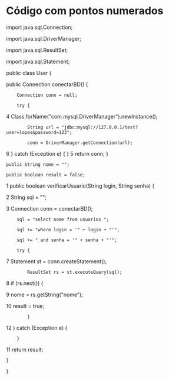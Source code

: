# Código com pontos numerados

import java.sql.Connection;

import java.sql.DriverManager;

import java.sql.ResultSet;

import java.sql.Statement;

public class User {

public Connection conectarBD() {
    
        Connection conn = null;
        
        try {
        
4         Class.forName("com.mysql.DriverManager").newInstance();

            String url = "jdbc:mysql://127.0.0.1/test?user=lopes&password=123";
            
            conn = DriverManager.getConnection(url);
6        } catch (Exception e) {
        }
5        return conn;
    }

    public String nome = "";
    
    public boolean result = false;

 1   public boolean verificarUsuario(String login, String senha) {
 
 2       String sql = "";
 
 3       Connection conn = conectarBD();
 
        sql = "select nome from usuarios ";
        
        sql += "where login = '" + login + "'";
        
        sql += " and senha = '" + senha + "'";
        
        try {
        
 7           Statement st = conn.createStatement();
 
            ResultSet rs = st.executeQuery(sql);
            
 8           if (rs.next()) {
 
 9               nome = rs.getString("nome");
 
 10               result = true;
 
            }
            
 12       } catch (Exception e) {
 
        }
        
 11       return result;
 
    }
    
}





